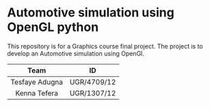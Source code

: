 # Automotive simulation using OpenGL python
This repository is for a Graphics course final project. The project is to develop an Automotive simulation using OpenGl.

|   Team             | ID          |
|:------------------:|:-----------:|
| Tesfaye Adugna     |UGR/4709/12  |
| Kenna Tefera       |UGR/1307/12  |